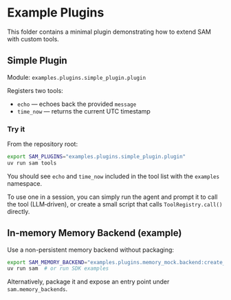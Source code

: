 # Example Plugins

This folder contains a minimal plugin demonstrating how to extend SAM with custom tools.

## Simple Plugin

Module: `examples.plugins.simple_plugin.plugin`

Registers two tools:
- `echo` — echoes back the provided `message`
- `time_now` — returns the current UTC timestamp

### Try it

From the repository root:

```bash
export SAM_PLUGINS="examples.plugins.simple_plugin.plugin"
uv run sam tools
```

You should see `echo` and `time_now` included in the tool list with the `examples` namespace.

To use one in a session, you can simply run the agent and prompt it to call the tool (LLM‑driven), or create a small script that calls `ToolRegistry.call()` directly.

## In-memory Memory Backend (example)

Use a non-persistent memory backend without packaging:

```bash
export SAM_MEMORY_BACKEND="examples.plugins.memory_mock.backend:create_backend"
uv run sam  # or run SDK examples
```

Alternatively, package it and expose an entry point under `sam.memory_backends`.
